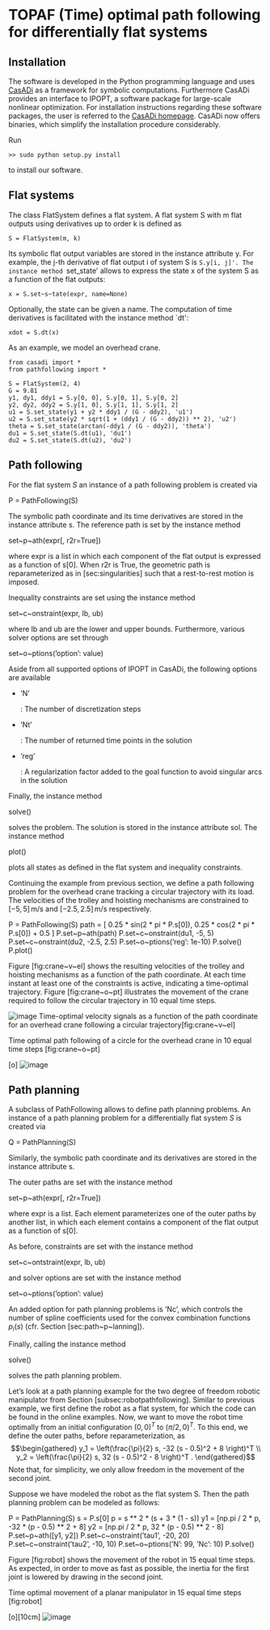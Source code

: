 TOPAF (Time) optimal path following for differentially flat systems
===================================================================

Installation
------------

The software is developed in the Python programming
language and uses [CasADi](https://github.com/casadi/casadi/wiki) as
a framework for symbolic computations. Furthermore CasADi provides an
interface to IPOPT, a software package for
large-scale nonlinear optimization. For installation instructions
regarding these software packages, the user is referred to the [CasADi
homepage](https://github.com/casadi/casadi/wiki). CasADi now offers
binaries, which simplify the installation procedure considerably.

Run

    >> sudo python setup.py install

to install our software.

Flat systems
------------

The class FlatSystem defines a flat system. A flat system S with m
flat outputs using derivatives up to order k is defined as

    S = FlatSystem(m, k)

Its symbolic flat output variables are stored in the instance attribute
y. For example, the j-th derivative of flat output i of system S
is `S.y[i, j]'. The instance method `set_state' allows to express the state
x of the system S as a function of the flat outputs:

    x = S.set~s~tate(expr, name=None)

Optionally, the state can be given a name. The computation of time
derivatives is facilitated with the instance method `dt':

    xdot = S.dt(x)

As an example, we model an overhead crane.

    from casadi import *
    from pathfollowing import *

    S = FlatSystem(2, 4)
    G = 9.81
    y1, dy1, ddy1 = S.y[0, 0], S.y[0, 1], S.y[0, 2]
    y2, dy2, ddy2 = S.y[1, 0], S.y[1, 1], S.y[1, 2]
    u1 = S.set_state(y1 + y2 * ddy1 / (G - ddy2), 'u1')
    u2 = S.set_state(y2 * sqrt(1 + (ddy1 / (G - ddy2)) ** 2), 'u2')
    theta = S.set_state(arctan(-ddy1 / (G - ddy2)), 'theta')
    du1 = S.set_state(S.dt(u1), 'du1')
    du2 = S.set_state(S.dt(u2), 'du2')

Path following
--------------

For the flat system $S$ an instance of a path following problem is
created via

P = PathFollowing(S)

The symbolic path coordinate and its time derivatives are stored in the
instance attribute s. The reference path is set by the instance method

set~p~ath(expr[, r2r=True])

where expr is a list in which each component of the flat output is
expressed as a function of s[0]. When r2r is True, the geometric path is
reparameterized as in [sec:singularities] such that a rest-to-rest
motion is imposed.

Inequality constraints are set using the instance method

set~c~onstraint(expr, lb, ub)

where lb and ub are the lower and upper bounds. Furthermore, various
solver options are set through

set~o~ptions(’option’: value)

Aside from all supported options of IPOPT in CasADi, the following
options are available

-   ’N’

    : The number of discretization steps

-   ’Nt’

    : The number of returned time points in the solution

-   ’reg’

    : A regularization factor added to the goal function to avoid
    singular arcs in the solution

Finally, the instance method

solve()

solves the problem. The solution is stored in the instance attribute
sol. The instance method

plot()

plots all states as defined in the flat system and inequality
constraints.

Continuing the example from previous section, we define a path following
problem for the overhead crane tracking a circular trajectory with its
load. The velocities of the trolley and hoisting mechanisms are
constrained to $[-5,5]
\, \si{\metre\per\second}$ and $[-2.5,2.5]\,
\si{\metre\per\second}$ respectively.

P = PathFollowing(S) path = [ 0.25 \* sin(2 \* pi \* P.s[0]), 0.25 \*
cos(2 \* pi \* P.s[0]) + 0.5 ] P.set~p~ath(path) P.set~c~onstraint(du1,
-5, 5) P.set~c~onstraint(du2, -2.5, 2.5) P.set~o~ptions(’reg’: 1e-10)
P.solve() P.plot()

Figure [fig:crane~v~el] shows the resulting velocities of the trolley
and hoisting mechanisms as a function of the path coordinate. At each
time instant at least one of the constraints is active, indicating a
time-optimal trajectory. Figure [fig:crane~o~pt] illustrates the
movement of the crane required to follow the circular trajectory in 10
equal time steps.

![image](controls_tikz) Time-optimal velocity signals as a function of
the path coordinate for an overhead crane following a circular
trajectory[fig:crane~v~el]

Time optimal path following of a circle for the overhead crane in 10
equal time steps [fig:crane~o~pt]

[o] ![image](movingcrane_tikz)

Path planning
-------------

A subclass of PathFollowing allows to define path planning problems. An
instance of a path planning problem for a differentially flat system $S$
is created via

Q = PathPlanning(S)

Similarly, the symbolic path coordinate and its derivatives are stored
in the instance attribute s.

The outer paths are set with the instance method

set~p~ath(expr[, r2r=True])

where expr is a list. Each element parameterizes one of the outer paths
by another list, in which each element contains a component of the flat
output as a function of s[0].

As before, constraints are set with the instance method

set~c~ontstraint(expr, lb, ub)

and solver options are set with the instance method

set~o~ptions(’option’: value)

An added option for path planning problems is ’Nc’, which controls the
number of spline coefficients used for the convex combination functions
$p_i(s)$ (cfr. Section [sec:path~p~lanning]).

Finally, calling the instance method

solve()

solves the path planning problem.

Let’s look at a path planning example for the two degree of freedom
robotic manipulator from Section [subsec:robotpathfollowing]. Similar to
previous example, we first define the robot as a flat system, for which
the code can be found in the online examples. Now, we want to move the
robot time optimally from an initial configuration $(0,0)^T$ to
$(\pi/2,0)^T$. To this end, we define the outer paths, before
reparameterization, as $$\begin{gathered}
y_1 = \left(\frac{\pi}{2} s, -32 (s - 0.5)^2 + 8 \right)^T  \\
y_2 = \left(\frac{\pi}{2} s, 32 (s - 0.5)^2 - 8 \right)^T .
\end{gathered}$$ Note that, for simplicity, we only allow freedom in the
movement of the second joint.

Suppose we have modeled the robot as the flat system S. Then the path
planning problem can be modeled as follows:

P = PathPlanning(S) s = P.s[0] p = s \*\* 2 \* (s + 3 \* (1 - s)) y1 =
[np.pi / 2 \* p, -32 \* (p - 0.5) \*\* 2 + 8] y2 = [np.pi / 2 \* p, 32
\* (p - 0.5) \*\* 2 - 8] P.set~p~ath([y1, y2]) P.set~c~onstraint(’tau1’,
-20, 20) P.set~c~onstraint(’tau2’, -10, 10) P.set~o~ptions(’N’: 99,
’Nc’: 10) P.solve()

Figure [fig:robot] shows the movement of the robot in 15 equal time
steps. As expected, in order to move as fast as possible, the inertia
for the first joint is lowered by drawing in the second joint.

Time optimal movement of a planar manipulator in 15 equal time steps
[fig:robot]

[o][10cm] ![image](planarelbow_ani_tikz)